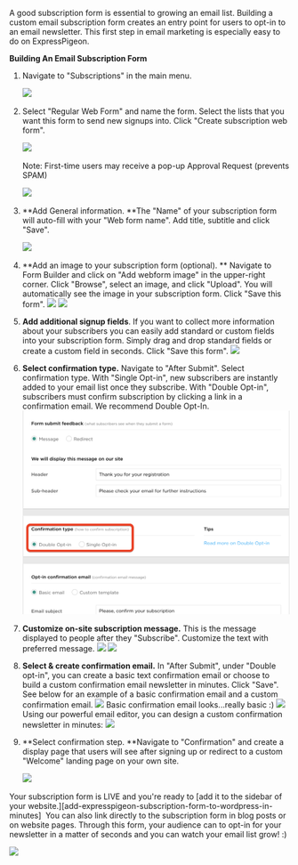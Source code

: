 A good subscription form is essential to growing an email list. Building
a custom email subscription form creates an entry point for users to
opt-in to an email newsletter. This first step in email marketing is
especially easy to do on ExpressPigeon.

**Building An Email Subscription Form**

1.  Navigate to "Subscriptions" in the main menu.

    ![](/blog/images/2013/subscriptions_1.png)

2.  Select "Regular Web Form" and name the form. Select the lists that
    you want this form to send new signups into. Click "Create
    subscription web form".

    ![](/blog/images/2013/subscriptions_2.png )

    Note: First-time users
    may receive a pop-up Approval Request (prevents SPAM)

    ![](/blog/images/2013/subscriptions_3.png )

3.  **Add General information. **The "Name" of your subscription form
    will auto-fill with your "Web form name". Add title, subtitle and
    click "Save".

    ![](/blog/images/2013/subscriptions_4.png )

4.  **Add an image to your subscription form (optional). ** Navigate to
    Form Builder and click on "Add webform image" in the upper-right
    corner. Click "Browse", select an image, and click "Upload". You
    will automatically see the image in your subscription form. Click
    "Save this form".
    ![](/blog/images/2013/subscriptions_5.png)
    ![](/blog/images/2013/subscriptions_6.png)
5.  **Add additional signup fields**. If you want to collect more
    information about your subscribers you can easily add standard or
    custom fields into your subscription form. Simply drag and drop
    standard fields or create a custom field in seconds. Click "Save
    this form".
    ![](/blog/images/2013/subscriptions_7.png )

6.  **Select confirmation type.** Navigate to "After Submit". Select
    confirmation type. With "Single Opt-in", new subscribers are
    instantly added to your email list once they subscribe. With "Double
    Opt-in", subscribers must confirm subscription by clicking a link in
    a confirmation email. We recommend Double Opt-In.
    ![](/src/content/blog/images/2013/subscriptions_8.png )
7.  **Customize on-site subscription message.** This is the message
    displayed to people after they "Subscribe". Customize the text with
    preferred message.
   ![](/blog/images/2013/subscriptions_9.png )
   ![](/blog/images/2013/subscriptions_10.png )
8.  **Select & create confirmation email.** In "After Submit", under
    "Double opt-in", you can create a basic text confirmation email or
    choose to build a custom confirmation email newsletter in minutes.
    Click "Save". See below for an example of a basic confirmation email
    and a custom confirmation email.
    ![](/blog/images/2013/subscriptions_11.png )
    Basic     confirmation email looks...really basic :)
    ![](/blog/images/2013/subscriptions_12.png )
    Using our powerful email editor, you can design a custom
    confirmation newsletter in minutes:
    ![](/blog/images/2013/subscriptions_13.png)
9.  **Select confirmation step. **Navigate to "Confirmation" and create
    a display page that users will see after signing up or redirect to a
    custom "Welcome" landing page on your own site.

    ![](/blog/images/2013/subscriptions_14.png )

Your subscription form is LIVE and you&apos;re ready to [add it to the sidebar of your website.][add-expresspigeon-subscription-form-to-wordpress-in-minutes] 
You can also link directly to the subscription form in blog posts or on website pages. Through this form,
your audience can to opt-in for your newsletter in a matter of seconds
and you can watch your email list grow! :)

![](/blog/images/2013/subscriptions_15.png )
